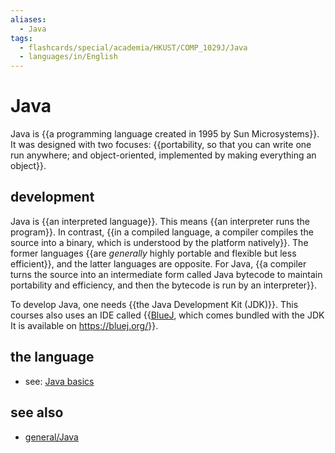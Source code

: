 ```yaml
---
aliases:
  - Java
tags:
  - flashcards/special/academia/HKUST/COMP_1029J/Java
  - languages/in/English
---
```


# Java

Java is {{a programming language created in 1995 by Sun Microsystems}}. It was designed with two focuses: {{portability, so that you can write one run anywhere; and object-oriented, implemented by making everything an object}}.

## development

Java is {{an interpreted language}}. This means {{an interpreter runs the program}}. In contrast, {{in a compiled language, a compiler compiles the source into a binary, which is understood by the platform natively}}. The former languages {{are _generally_ highly portable and flexible but less efficient}}, and the latter languages are opposite. For Java, {{a compiler turns the source into an intermediate form called Java bytecode to maintain portability and efficiency, and then the bytecode is run by an interpreter}}.

To develop Java, one needs {{the Java Development Kit (JDK)}}. This courses also uses an IDE called {{[BlueJ](BlueJ.md), which comes bundled with the JDK It is available on <https://bluej.org/>}}.

## the language

- see: [Java basics](Java%20basics.md)

## see also

- [general/Java](../../../../general/Java%20(programming%20language).md)
